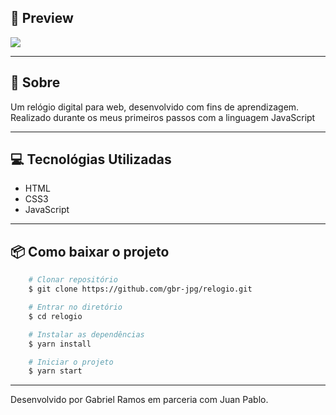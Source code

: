 ## 📎 Preview

<div>
    <img src="https://ik.imagekit.io/53vofovqwp/preview_lsStKEdL9.png">
</div>

---

## 🔖 Sobre
Um relógio digital para web, desenvolvido com fins de aprendizagem. Realizado durante os meus primeiros passos com a linguagem JavaScript

---
## 💻 Tecnológias Utilizadas
- HTML
- CSS3
- JavaScript

---

## 📦 Como baixar o projeto
```bash
    # Clonar repositório
    $ git clone https://github.com/gbr-jpg/relogio.git

    # Entrar no diretório
    $ cd relogio

    # Instalar as dependências
    $ yarn install

    # Iniciar o projeto
    $ yarn start
```
---
Desenvolvido por Gabriel Ramos em parceria com Juan Pablo.


